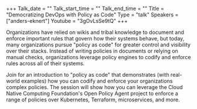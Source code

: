 +++
Talk_date = ""
Talk_start_time = ""
Talk_end_time = ""
Title = "Democratizing DevOps with Policy as Code"
Type = "talk"
Speakers = ["anders-eknert"]
Youtube = "3gOvLsSe9tQ"
+++

Organizations have relied on wikis and tribal knowledge to document and enforce important rules that govern how their systems behave, but today, many organizations pursue "policy as code" for greater control and visibility over their stacks. Instead of writing policies in documents or relying on manual checks, organizations leverage policy engines to codify and enforce rules across all of their systems.

Join for an introduction to "policy as code" that demonstrates (with real-world examples) how you can codify and enforce your organizations complex policies. The session will show how you can leverage the Cloud Native Computing Foundation's Open Policy Agent project to enforce a range of policies over Kubernetes, Terraform, microservices, and more.